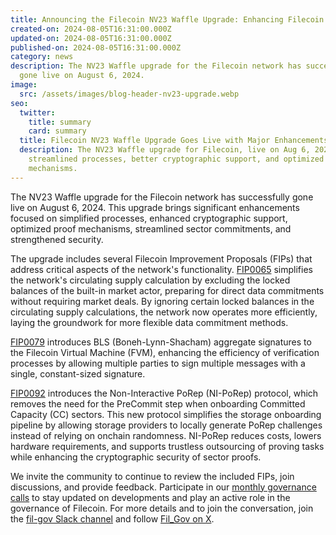 ```yaml
---
title: Announcing the Filecoin NV23 Waffle Upgrade: Enhancing Filecoin’s Efficiency and Security
created-on: 2024-08-05T16:31:00.000Z
updated-on: 2024-08-05T16:31:00.000Z
published-on: 2024-08-05T16:31:00.000Z
category: news
description: The NV23 Waffle upgrade for the Filecoin network has successfully
  gone live on August 6, 2024.
image:
  src: /assets/images/blog-header-nv23-upgrade.webp
seo:
  twitter:
    title: summary
    card: summary
  title: Filecoin NV23 Waffle Upgrade Goes Live with Major Enhancements
  description: The NV23 Waffle upgrade for Filecoin, live on Aug 6, 2024, brings
    streamlined processes, better cryptographic support, and optimized proof
    mechanisms.
---
```


The NV23 Waffle upgrade for the Filecoin network has successfully gone live on August 6, 2024. This upgrade brings significant enhancements focused on simplified processes, enhanced cryptographic support, optimized proof mechanisms, streamlined sector commitments, and strengthened security.

The upgrade includes several Filecoin Improvement Proposals (FIPs) that address critical aspects of the network's functionality. [FIP0065](https://github.com/filecoin-project/FIPs/blob/master/FIPS/fip-0065.md) simplifies the network's circulating supply calculation by excluding the locked balances of the built-in market actor, preparing for direct data commitments without requiring market deals. By ignoring certain locked balances in the circulating supply calculations, the network now operates more efficiently, laying the groundwork for more flexible data commitment methods.

[FIP0079](https://github.com/filecoin-project/FIPs/blob/master/FIPS/fip-0079.md) introduces BLS (Boneh-Lynn-Shacham) aggregate signatures to the Filecoin Virtual Machine (FVM), enhancing the efficiency of verification processes by allowing multiple parties to sign multiple messages with a single, constant-sized signature.

[FIP0092](https://github.com/filecoin-project/FIPs/blob/master/FIPS/fip-0092.md) introduces the Non-Interactive PoRep (NI-PoRep) protocol, which removes the need for the PreCommit step when onboarding Committed Capacity (CC) sectors. This new protocol simplifies the storage onboarding pipeline by allowing storage providers to locally generate PoRep challenges instead of relying on onchain randomness. NI-PoRep reduces costs, lowers hardware requirements, and supports trustless outsourcing of proving tasks while enhancing the cryptographic security of sector proofs.

We invite the community to continue to review the included FIPs, join discussions, and provide feedback. Participate in our [monthly governance calls](https://calendar.google.com/calendar/embed?src=c_909343f97c15e8f23dda6e2612e62fcdee14bceabd8869abe4a52d793bf42b98%40group.calendar.google.com&ctz=America%2FToronto) to stay updated on developments and play an active role in the governance of Filecoin. For more details and to join the conversation, join the [fil-gov Slack channel](https://filecoinproject.slack.com/archives/C0535S9TUUF) and follow [Fil_Gov on X](https://x.com/fil_gov).
